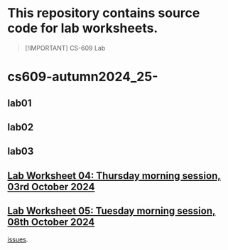 # This repository contains source code for lab worksheets.
>   [!IMPORTANT]
>   CS-609 Lab
>   
# cs609-autumn2024_25-

## lab01

## lab02

## lab03

## [Lab Worksheet 04: Thursday morning session, 03rd October 2024](cs609-autumn2024_25-/lab04-OpenFlow)


## [Lab Worksheet 05: Tuesday morning session, 08th October 2024](cs609-autumn2024_25-/lab05-Ryu)


[issues](https://github.com/rajdeepbaru/525a1/issues/new).
